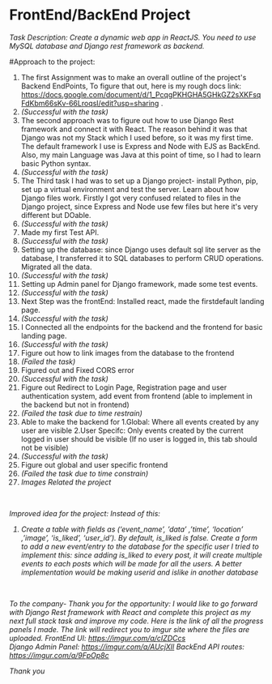 # FrontEnd/BackEnd Project
<i>Task Description: Create a dynamic web app in ReactJS. You need to use MySQL database and Django rest framework as backend. </i>

#Approach to the project: 
1. The first Assignment was to make an overall outline of the project's Backend EndPoints, To figure that out, here is my rough docs link: https://docs.google.com/document/d/1_PcqgPKHGHA5GHkGZ2sXKFsqFdKbm66sKv-66LroqsI/edit?usp=sharing .
2. <i>(Successful with the task)</i>
3. The second approach was to figure out how to use Django Rest framework and connect it with React. The reason behind it was that Django was not my Stack which I used before, so it was my first time. The default framework I use is Express and Node with EJS as BackEnd. Also, my main Language was Java at this point of time, so I had to learn basic Python syntax.
4. <i>(Successful with the task)</i>
5. The Third task I had was to set up a Django project- install Python, pip, set up a virtual environment and test the server. Learn about how Django files work. Firstly I got very confused related to files in the Django project, since Express and Node use few files but here it's very different but DOable.
6. <i>(Successful with the task)</i>
7. Made my first Test API.
8. <i>(Successful with the task)</i>
9. Setting up the database: since Django uses default sql lite server as the database, I transferred it to SQL databases to perform CRUD operations. Migrated all the data.
10. <i>(Successful with the task)</i>
11. Setting up Admin panel for Django framework, made some test events.
12. <i>(Successful with the task)</i>
13. Next Step was the frontEnd: Installed react, made the firstdefault landing page.
14. <i>(Successful with the task)</i>
15. I Connected all the endpoints for the backend and the frontend for basic landing page.
16. <i>(Successful with the task)</i>
17. Figure out how to link images from the database to the frontend
18. <i>(Failed the task)</i>
19. Figured out and Fixed CORS error
20. <i>(Successful with the task)</i>
21. Figure out Redirect to Login Page, Registration page and user authentication system, add event from frontend (able to implement in the backend but not in frontend)
22. <i>(Failed the task due to time restrain)</i>
23. Able to make the backend for 1.Global: Where all events created by any user are visible 2.User Specifc: Only events created by the current logged in user should be visible (If no user is logged in, this tab should not be visible)
24. <i>(Successful with the task)</i>
25. Figure out global and user specific frontend
26. <i>(Failed the task due to time constrain)</i>
27. <i>Images Related the project<i>
<br>

Improved idea for the project: Instead of this:
1. Create a table with fields as (‘event_name’, ’data’ ,’time’, ‘location’ ,’image’, ‘is_liked’, ‘user_id’).
By default, is_liked is false.
Create a form to add a new event/entry to the database for the specific user
I tried to implement this: since adding is_liked to every post, it will create multiple events to each posts which will be made for all the users.
A better implementation would be making userid and islike in another database
<br>

To the company- Thank you for the opportunity: I would like to go forward with Django Rest framework with React and complete this project as my next full stack task and improve my code.
Here is the link of all the progress panels I made.
The link will redirect you to imgur site where the files are uploaded.
FrontEnd UI: https://imgur.com/a/cIZDCcs  
Django Admin Panel: https://imgur.com/a/AUcjXIl
BackEnd API routes: https://imgur.com/a/9FpOp8c

Thank you 

